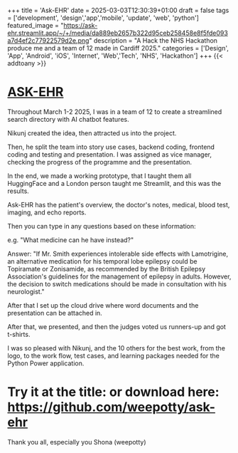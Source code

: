+++
title = 'Ask-EHR'
date = 2025-03-03T12:30:39+01:00
draft = false
tags = ['development', 'design','app','mobile', 'update', 'web', 'python']
featured_image = "https://ask-ehr.streamlit.app/~/+/media/da889eb2657b322d95ceb258458e8f5fde093a7d4ef2c77922579d2e.png"
description = "A Hack the NHS Hackathon produce me and a team of 12 made in Cardiff 2025."
categories = ['Design', 'App', 'Android', 'iOS', 'Internet', 'Web','Tech', 'NHS', 'Hackathon']
+++
{{< addtoany >}} 

# [ASK-EHR](https://ask-ehr.streamlit.app/)

Throughout March 1-2 2025, I was in a team of 12 to create a streamlined search directory with AI chatbot features.

Nikunj created the idea, then attracted us into the project.

Then, he split the team into story use cases, backend coding, frontend coding and testing and presentation. I was assigned as vice manager, checking the progress of the programme and the presentation.

In the end, we made a working prototype, that I taught them all HuggingFace and a London person taught me Streamlit, and this was the results.

Ask-EHR has the patient's overview, the doctor's notes, medical, blood test, imaging, and echo reports.

Then you can type in any questions based on these information:

e.g. "What medicine can he have instead?"

Answer: "If Mr. Smith experiences intolerable side effects with Lamotrigine, an alternative medication for his temporal lobe epilepsy could be Topiramate or Zonisamide, as recommended by the British Epilepsy Association's guidelines for the management of epilepsy in adults. However, the decision to switch medications should be made in consultation with his neurologist."

After that I set up the cloud drive where word documents and the presentation can be attached in.

After that, we presented, and then the judges voted us runners-up and got t-shirts.

I was so pleased with Nikunj, and the 10 others for the best work, from the logo, to the work flow, test cases, and learning packages needed for the Python Power application.

# Try it at the title: or download here: https://github.com/weepotty/ask-ehr

Thank you all, especially you Shona (weepotty)